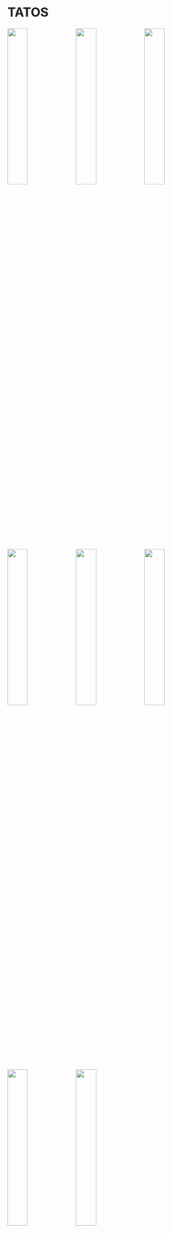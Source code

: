 # TATOS
<img src="https://user-images.githubusercontent.com/62179996/117551042-47ed9180-b061-11eb-87f9-7f91923b2795.png" width="30%" align="left" padding='50'/>
<img src="https://user-images.githubusercontent.com/62179996/117551057-5a67cb00-b061-11eb-8342-d72ea41f2bd5.png" width="30%" align="left" padding='50'/>
<img src="https://user-images.githubusercontent.com/62179996/117551062-60f64280-b061-11eb-8a78-3654a5befd23.png" width="30%" align="left" padding='50'/>
<img src="https://user-images.githubusercontent.com/62179996/117551069-710e2200-b061-11eb-960a-5467ffd30698" width="30%" align="left" padding='50'/>
<img src="https://user-images.githubusercontent.com/62179996/117551073-75d2d600-b061-11eb-87ec-9a292b065b34.png" width="30%" align="left" padding='50'/>
<img src="https://user-images.githubusercontent.com/62179996/117551081-7d927a80-b061-11eb-80d2-376f6541dce7.png" width="30%" align="left" padding='50'/>
<img src="https://user-images.githubusercontent.com/62179996/117551089-85eab580-b061-11eb-9f9a-7732f9580516.png" width="30%" align="left" padding='50'/>
<img src="https://user-images.githubusercontent.com/62179996/117551095-8daa5a00-b061-11eb-8ae4-7f5e78996294.png" width="30%" align="left" padding='50'/>


<!-- ![Screenshot_1620499700_iphone12black_portrait](https://user-images.githubusercontent.com/62179996/117551042-47ed9180-b061-11eb-87f9-7f91923b2795.png)
![Screenshot_1620499961_iphone12black_portrait](https://user-images.githubusercontent.com/62179996/117551057-5a67cb00-b061-11eb-8342-d72ea41f2bd5.png)
![Screenshot_1620500327_iphone12black_landscape](https://user-images.githubusercontent.com/62179996/117551062-60f64280-b061-11eb-8a78-3654a5befd23.png)
![Screenshot_1620500478_iphone12black_landscape](https://user-images.githubusercontent.com/62179996/117551069-710e2200-b061-11eb-960a-5467ffd30698.png)
![Screenshot_1620498789_iphone12black_portrait](https://user-images.githubusercontent.com/62179996/117551073-75d2d600-b061-11eb-87ec-9a292b065b34.png)
![Screenshot_1620498929_iphone12black_portrait](https://user-images.githubusercontent.com/62179996/117551081-7d927a80-b061-11eb-80d2-376f6541dce7.png)
![Screenshot_1620499096_iphone12black_portrait](https://user-images.githubusercontent.com/62179996/117551089-85eab580-b061-11eb-9f9a-7732f9580516.png)
![Screenshot_1620499215_iphone12black_portrait](https://user-images.githubusercontent.com/62179996/117551095-8daa5a00-b061-11eb-8ae4-7f5e78996294.pn)
g -->